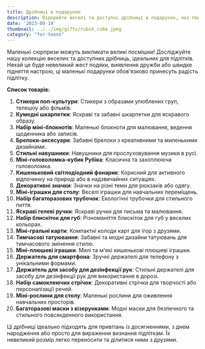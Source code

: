 ```yaml
---
title: Дрібниці в подарунок
description: Відкрийте веселі та доступні дрібниці в подарунок, які подарують посмішку будь-якому підлітку.
date: '2023-09-19'
thumbnail: ../../img/gifts/rubik_cube.jpeg
category: "for-teens"
---
```

Маленькі сюрпризи можуть викликати великі посмішки! Досліджуйте нашу колекцію веселих та доступних дрібниць, ідеальних для підлітків. Нехай це буде невеликий жест подяки, виявлення дружби або швидке підняття настрою, ці маленькі подарунки обов'язково принесуть радість підлітку.

**Список товарів:**
1. **Стикери поп-культури**: Стикери з образами улюблених груп, телешоу або фільмів.
2. **Кумедні шкарпетки**: Яскраві та забавні шкарпетки для яскравого образу.
3. **Набір міні-блокнотів**: Маленькі блокноти для малювання, ведення щоденника або записів.
4. **Брелоки-аксесуари**: Забавні брелоки з креативними та миленькими дизайнами.
5. **Стильні навушники**: Навушники для прослуховування музики в русі.
6. **Міні-головоломка-кубик Рубіка**: Класична та захоплююча головоломка.
7. **Кишеньковий світлодіодний фонарик**: Корисний для активного відпочинку на природі або в надзвичайних ситуаціях.
8. **Декоративні значки**: Значки на різні теми для рюкзаків або одягу.
9. **Міні-іграшки для столу**: Веселі іграшки для навчальних переміщень.
10. **Набір багаторазових трубочок**: Екологічні трубочки для стильного пиття.
11. **Яскраві гелеві ручки**: Яскраві ручки для письма та малювання.
12. **Набір блискіток для губ**: Різноманіття блискіток для губ у веселих кольорах.
13. **Міні-гральні карти**: Компактні колоди карт для ігор з друзями.
14. **Тимчасові татуювання**: Забавні та модні дизайни татуювань для тимчасового змінення стилю.
15. **Міні-плюшеві іграшки**: Милі та м'які кишенькові плюшеві іграшки.
16. **Держатель для смартфона**: Зручні держателі для телефону з унікальними формами.
17. **Держатель для засобу для дезінфекції рук**: Стильні держателі для засобу для дезінфекції рук для використання в дорозі.
18. **Набір самоклеючих стрічок**: Декоративні стрічки для творчості або персоналізації речей.
19. **Міні-рослини для столу**: Маленькі рослини для оживлення навчальних просторів.
20. **Багаторазові маски з візерунками**: Модні маски для безпечного та стильного повсякденного використання.

Ці дрібниці ідеально підходять для привітань із досягненнями, з днем народження або просто для вираження визнання підліткам. Їх невеликий розмір легко переносити та ділитися ними з друзями.
